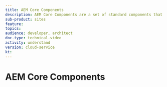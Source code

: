 ```yaml
---
title: AEM Core Components
description: AEM Core Components are a set of standard components that provide baseline functionality for an AEM Sites implementation.
sub-product: sites
feature:
topics:
audience: developer, architect
doc-type: technical-video
activity: understand
version: cloud-service
kt:
---
```


# AEM Core Components